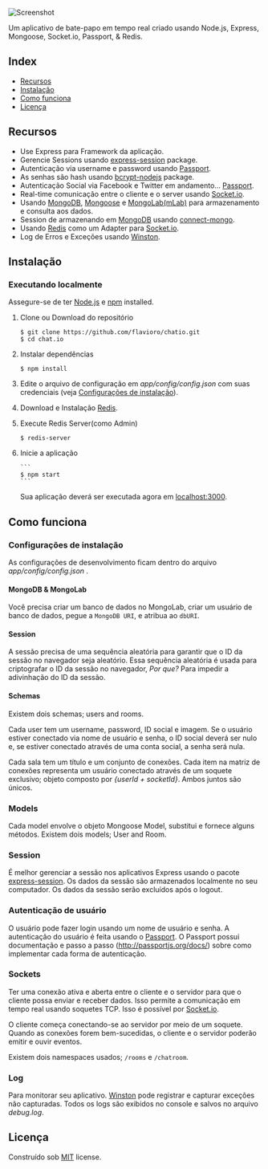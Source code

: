 ![Screenshot](https://raw.githubusercontent.com/flavioro/chat.io/master/public/img/chat.io.gif)

Um aplicativo de bate-papo em tempo real criado usando Node.js, Express, Mongoose, Socket.io, Passport, & Redis.

## Index

- [Recursos](#features)
- [Instalação](#installation)
- [Como funciona](#how-it-works)
- [Licença](#license)

## Recursos<a name="features"></a>

- Use Express para Framework da aplicação.
- Gerencie Sessions usando [express-session](https://github.com/expressjs/session) package.
- Autenticação via username e password usando [Passport](https://github.com/jaredhanson/passport).
- As senhas são hash usando [bcrypt-nodejs](https://github.com/shaneGirish/bcrypt-nodejs) package.
- Autenticação Social via Facebook e Twitter em andamento... [Passport](https://github.com/jaredhanson/passport).
- Real-time comunicação entre o cliente e o server usando [Socket.io](https://github.com/socketio/socket.io).
- Usando [MongoDB](https://github.com/mongodb/mongo), [Mongoose](https://github.com/Automattic/mongoose) e [MongoLab(mLab)](https://mlab.com/) para armazenamento e consulta aos dados.
- Session de armazenando em [MongoDB](https://github.com/mongodb/mongo) usando [connect-mongo](https://github.com/kcbanner/connect-mongo).
- Usando [Redis](https://github.com/antirez/redis) como um Adapter para [Socket.io](https://github.com/socketio/socket.io).
- Log de Erros e Exceções usando [Winston](https://github.com/winstonjs/winston).

## Instalação<a name="installation"></a>

### Executando localmente

Assegure-se de ter [Node.js](https://nodejs.org/) e [npm](https://www.npmjs.com/) installed.

1.  Clone ou Download do repositório

    ```
    $ git clone https://github.com/flavioro/chatio.git
    $ cd chat.io
    ```

2.  Instalar dependências

    ```
    $ npm install
    ```

3.  Edite o arquivo de configuração em _app/config/config.json_ com suas credenciais (veja [Configurações de instalação](#configurations)).
4.  Download e Instalação [Redis](http://redis.io/download).
5.  Execute Redis Server(como Admin)

    ```
    $ redis-server
    ```

6.  Inicie a aplicação

        ```
        $ npm start
        ```

    Sua aplicação deverá ser executada agora em [localhost:3000](http://localhost:3000/).

## Como funciona<a name="how-it-works"></a>

### Configurações de instalação<a name="configurations"></a>

As configurações de desenvolvimento ficam dentro do arquivo _app/config/config.json_ .

#### MongoDB & MongoLab

Você precisa criar um banco de dados no MongoLab, criar um usuário de banco de dados, pegue a `MongoDB URI`, e atribua ao `dbURI`.

#### Session

A sessão precisa de uma sequência aleatória para garantir que o ID da sessão no navegador seja aleatório. Essa sequência aleatória é usada para criptografar o ID da sessão no navegador, _Por que?_ Para impedir a adivinhação do ID da sessão.

#### Schemas

Existem dois schemas; users and rooms.

Cada user tem um username, password, ID social e imagem. Se o usuário estiver conectado via nome de usuário e senha, o ID social deverá ser nulo e, se estiver conectado através de uma conta social, a senha será nula.

Cada sala tem um título e um conjunto de conexões. Cada item na matriz de conexões representa um usuário conectado através de um soquete exclusivo; objeto composto por _{userId + socketId}_. Ambos juntos são únicos.

### Models<a name="models"></a>

Cada model envolve o objeto Mongoose Model, substitui e fornece alguns métodos. Existem dois models; User and Room.

### Session<a name="session"></a>

É melhor gerenciar a sessão nos aplicativos Express usando o pacote [express-session](https://github.com/expressjs/session). Os dados da sessão são armazenados localmente no seu computador. Os dados da sessão serão excluídos após o logout.

### Autenticação de usuário<a name="auth"></a>

O usuário pode fazer login usando um nome de usuário e senha. A autenticação do usuário é feita usando o [Passport](https://github.com/jaredhanson/passport). O Passport possui documentação e passo a passo (http://passportjs.org/docs/) sobre como implementar cada forma de autenticação.

### Sockets<a name="sockets"></a>

Ter uma conexão ativa e aberta entre o cliente e o servidor para que o cliente possa enviar e receber dados. Isso permite a comunicação em tempo real usando soquetes TCP. Isso é possível por [Socket.io](https://github.com/socketio/socket.io).

O cliente começa conectando-se ao servidor por meio de um soquete. Quando as conexões forem bem-sucedidas, o cliente e o servidor poderão emitir e ouvir eventos.

Existem dois namespaces usados; `/rooms` e `/chatroom`.

### Log<a name="logger"></a>

Para monitorar seu aplicativo. [Winston](https://github.com/winstonjs/winston) pode registrar e capturar exceções não capturadas. Todos os logs são exibidos no console e salvos no arquivo _debug.log_.

## Licença <a name="license"></a>

Construído sob [MIT](http://www.opensource.org/licenses/mit-license.php) license.
